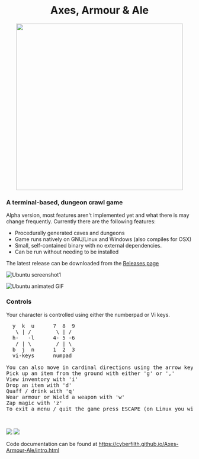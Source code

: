 <h1 align="center">Axes, Armour & Ale</h1>
<p align="center">
  <img width="450" src="GITscreenshots/NewLogo.png">
</p>

### A terminal-based, dungeon crawl game

Alpha version, most features aren't implemented yet and what there is may change frequently. Currently there are the following features:
 - Procedurally generated caves and dungeons
 - Game runs natively on GNU/Linux and Windows (also compiles for OSX)
 - Small, self-contained binary with no external dependencies.
 - Can be run without needing to be installed

The latest release can be downloaded from the [Releases page](https://github.com/cyberfilth/Axes-Armour-Ale/releases/tag/Alpha59)

![Ubuntu screenshot1](GITscreenshots/Linux_dungeon.png)



![Ubuntu animated GIF](GITscreenshots/LinuxAAA.gif)



### Controls
Your character is controlled using either the numberpad or Vi keys.
<pre>
  y  k  u      7  8  9
   \ | /        \ | /
  h-   -l      4- 5 -6
   / | \        / | \
  b  j  n      1  2  3
  vi-keys      numpad

You can also move in cardinal directions using the arrow keys.
Pick up an item from the ground with either 'g' or ','
View inventory with 'i'
Drop an item with 'd'
Quaff / drink with 'q'
Wear armour or Wield a weapon with 'w'
Zap magic with 'z'
To exit a menu / quit the game press ESCAPE (on Linux you will need to double-tap the ESCAPE key)
</pre>
<br />

<a href="https://www.freepascal.org/" target="_blank" rel="noreferrer noopener"><img src="https://img.shields.io/badge/Free%20Pascal-v3.2.2-blue"></a>   <a href="https://www.vim.org/" target="_blank" rel="noreferrer noopener"><img src="https://img.shields.io/badge/Built%20with-Vim-green"></a>

Code documentation can be found at https://cyberfilth.github.io/Axes-Armour-Ale/intro.html

